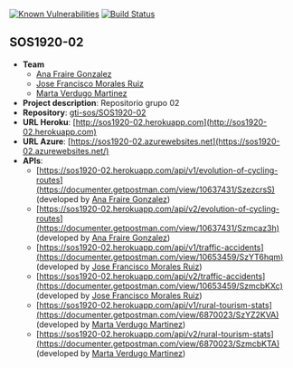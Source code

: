 [![Known Vulnerabilities](https://snyk.io/test/github/gti-sos/SOS1920-02/badge.svg?targetFile=package.json)](https://snyk.io/test/github/gti-sos/SOS1920-02?targetFile=package.json)
[![Build Status](https://travis-ci.org/gti-sos/SOS1920-02.svg?branch=master)](https://travis-ci.org/gti-sos/SOS1920-02)

## SOS1920-02

- **Team**
  - [Ana Fraire Gonzalez](https://github.com/anafraire)
  - [Jose Francisco Morales Ruiz](https://github.com/josmorrui2)
  - [Marta Verdugo Martinez](https://github.com/martaverdugo6)
- **Project description**: Repositorio grupo 02
- **Repository**: [gti-sos/SOS1920-02](https://github.com/gti-sos/SOS1920-02)
- **URL Heroku**: [http://sos1920-02.herokuapp.com](http://sos1920-02.herokuapp.com)
- **URL Azure**: [https://sos1920-02.azurewebsites.net](https://sos1920-02.azurewebsites.net/)
-  **APIs**:
    - [https://sos1920-02.herokuapp.com/api/v1/evolution-of-cycling-routes](https://documenter.getpostman.com/view/10637431/SzezcrsS) (developed by [Ana Fraire Gonzalez](https://github.com/anafraire))
    - [https://sos1920-02.herokuapp.com/api/v2/evolution-of-cycling-routes](https://documenter.getpostman.com/view/10637431/Szmcaz3h) (developed by [Ana Fraire Gonzalez](https://github.com/anafraire))
    - [https://sos1920-02.herokuapp.com/api/v1/traffic-accidents](https://documenter.getpostman.com/view/10653459/SzYT6hqm) (developed by [Jose Francisco Morales Ruiz](https://github.com/josmorrui2))
    - [https://sos1920-02.herokuapp.com/api/v2/traffic-accidents](https://documenter.getpostman.com/view/10653459/SzmcbKXc) (developed by [Jose Francisco Morales Ruiz](https://github.com/josmorrui2))
    - [https://sos1920-02.herokuapp.com/api/v1/rural-tourism-stats](https://documenter.getpostman.com/view/6870023/SzYZ2KVA) (developed by [Marta Verdugo Martinez](https://github.com/martaverdugo6))
    - [https://sos1920-02.herokuapp.com/api/v2/rural-tourism-stats](https://documenter.getpostman.com/view/6870023/SzmcbKTA) (developed by [Marta Verdugo Martinez](https://github.com/martaverdugo6))
